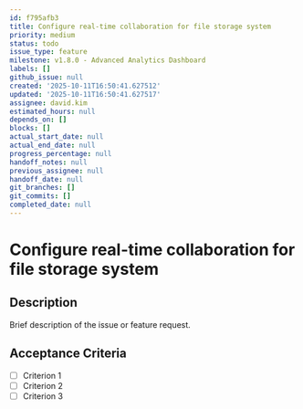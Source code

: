 ```yaml
---
id: f795afb3
title: Configure real-time collaboration for file storage system
priority: medium
status: todo
issue_type: feature
milestone: v1.8.0 - Advanced Analytics Dashboard
labels: []
github_issue: null
created: '2025-10-11T16:50:41.627512'
updated: '2025-10-11T16:50:41.627517'
assignee: david.kim
estimated_hours: null
depends_on: []
blocks: []
actual_start_date: null
actual_end_date: null
progress_percentage: null
handoff_notes: null
previous_assignee: null
handoff_date: null
git_branches: []
git_commits: []
completed_date: null
---
```


# Configure real-time collaboration for file storage system

## Description

Brief description of the issue or feature request.

## Acceptance Criteria

- [ ] Criterion 1
- [ ] Criterion 2
- [ ] Criterion 3